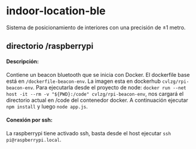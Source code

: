 # indoor-location-ble
Sistema de posicionamiento de interiores con una precisión de ±1 metro.

## directorio /raspberrypi
#### Descripción:
Contiene un beacon bluetooth que se inicia con Docker. El dockerfile base está en `/dockerfile-beacon-env`. La imagen esta en dockerhub `cvlzg/rpi-beacon-env`. Para ejecutarla desde el proyecto de node: `docker run --net host -it --rm -v "${PWD}:/code" cvlzg/rpi-beacon-env`, nos cargará el directorio actual en /code del contenedor docker. A continuación ejecutar `npm install` y luego `node app.js`. 

#### Conexión por ssh:
La raspberrypi tiene activado ssh, basta desde el host ejecutar `ssh pi@raspberrypi.local`.
